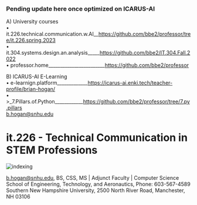 ### Pending update here once optimized on ICARUS-AI  
A) University courses  
• it.226.technical.communication.w.AI__https://github.com/bbe2/professor/tree/it.226.spring.2023  
• it.304.systems.design.an.analysis_____https://github.com/bbe2/IT.304.Fall.2022  
• professor.home________________________https://github.com/bbe2/professor   

B) ICARUS-AI E-Learning  
• e-learnign.platform_____________https://icarus-ai.enki.tech/teacher-profile/brian-hogan/  
• >_7.Pillars.of.Python____________https://github.com/bbe2/professor/tree/7.py.pillars  
b.hogan@snhu.edu  
# it.226 - Technical Communication in STEM Professions  

 




![indexing](https://user-images.githubusercontent.com/59778456/225663333-9f61f355-bf15-48b0-8aa5-1eb0a4864340.PNG)


b.hogan@snhu.edu, BS, CSS, MS | Adjunct Faculty | Computer Science   
School of Engineering, Technology, and Aeronautics, Phone: 603-567-4589   
Southern New Hampshire University, 2500 North River Road, Manchester, NH 03106  
